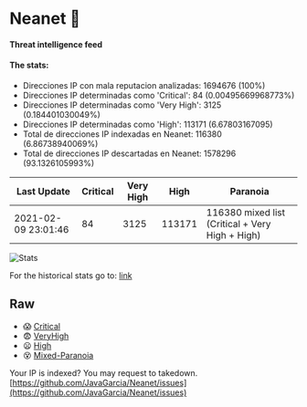 # Neanet :hocho:
#### Threat intelligence feed
#### The stats:

- Direcciones IP con mala reputacion analizadas: 1694676 (100%)
- Direcciones IP determinadas como 'Critical':  84 (0.00495669968773%)
- Direcciones IP determinadas como 'Very High':  3125 (0.184401030049%)
- Direcciones IP determinadas como 'High':  113171 (6.67803167095)
- Total de direcciones IP indexadas en Neanet:  116380 (6.86738940069%)
- Total de direcciones IP descartadas en Neanet:  1578296 (93.1326105993%)

| Last Update | Critical | Very High | High | Paranoia |
| --- | --- | --- | --- | --- |
| 2021-02-09 23:01:46 | 84 | 3125 | 113171 | 116380 mixed list (Critical + Very High + High)|

![Stats](https://docs.google.com/spreadsheets/d/e/2PACX-1vSnaNMIXVabIpDJjufMlzH7poXnshF3mgd8Is1g9ytUEzVsP5my4Trn8f-xkoLLQ38xpL3HtmUexLo6/pubchart?oid=501124687&format=image)

For the historical stats go to: [link](/stats.csv)
## Raw
- :scream: [Critical](https://raw.githubusercontent.com/JavaGarcia/Neanet/master/blacklists/neanet_critical.txt)
- :fearful: [VeryHigh](https://raw.githubusercontent.com/JavaGarcia/Neanet/master/blacklists/neanet_veryHigh.txtt)
- :frowning: [High](https://raw.githubusercontent.com/JavaGarcia/Neanet/master/blacklists/neanet_high.txt)
- :dizzy_face: [Mixed-Paranoia](https://raw.githubusercontent.com/JavaGarcia/Neanet/master/blacklists/neanet_all.txt)


Your IP is indexed? You may request to takedown. [https://github.com/JavaGarcia/Neanet/issues](https://github.com/JavaGarcia/Neanet/issues)




















































































































































































































































































































































































































































































































































































































































































































































































































































































































































































































































































































































































































































































































































































































































































































































































































































































































































































































































































































































































































































































































































































































































































































































































































































































































































































































































































































































































































































































































































































































































































































































































































































































































































































































































































































































































































































































































































































































































































































































































































































































































































































































































